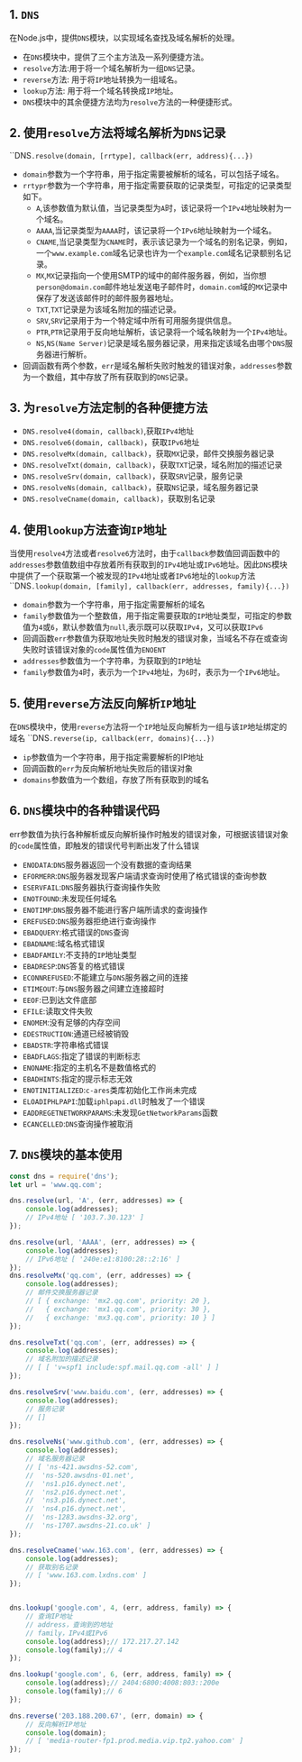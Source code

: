 ## 1. `DNS`
在Node.js中，提供`DNS`模块，以实现域名查找及域名解析的处理。
+ 在`DNS`模块中，提供了三个主方法及一系列便捷方法。
+ `resolve`方法:用于将一个域名解析为一组`DNS`记录。
+ `reverse`方法: 用于将`IP`地址转换为一组域名。
+ `lookup`方法: 用于将一个域名转换成`IP`地址。
+ `DNS`模块中的其余便捷方法均为`resolve`方法的一种便捷形式。

## 2. 使用`resolve`方法将域名解析为`DNS`记录
``DNS`.resolve(domain, [rrtype], callback(err, address){...})`
+ `domain`参数为一个字符串，用于指定需要被解析的域名，可以包括子域名。
+ `rrtypr`参数为一个字符串，用于指定需要获取的记录类型，可指定的记录类型如下。
    * `A`,该参数值为默认值，当记录类型为`A`时，该记录将一个`IPv4`地址映射为一个域名。
    * `AAAA`,当记录类型为`AAAA`时，该记录将一个`IPv6`地址映射为一个域名。
    * `CNAME`,当记录类型为`CNAME`时，表示该记录为一个域名的别名记录，例如，一个`www.example.com`域名记录也许为一个`example.com`域名记录额别名记录。
    * `MX`,`MX`记录指向一个使用SMTP的域中的邮件服务器，例如，当你想`person@domain.com`邮件地址发送电子邮件时，`domain.com`域的`MX`记录中保存了发送该邮件时的邮件服务器地址。
    * `TXT`,`TXT`记录是为该域名附加的描述记录。
    * `SRV`,`SRV`记录用于为一个特定域中所有可用服务提供信息。
    * `PTR`,`PTR`记录用于反向地址解析，该记录将一个域名映射为一个`IPv4`地址。
    * `NS`,`NS(Name Server)`记录是域名服务器记录，用来指定该域名由哪个`DNS`服务器进行解析。
+ 回调函数有两个参数，`err`是域名解析失败时触发的错误对象，`addresses`参数为一个数组，其中存放了所有获取到的`DNS`记录。

## 3. 为`resolve`方法定制的各种便捷方法
+ `DNS.resolve4(domain, callback)`,获取`IPv4`地址
+ `DNS.resolve6(domain, callback)`，获取`IPv6`地址
+ `DNS.resolveMx(domain, callback)`，获取`MX`记录，邮件交换服务器记录
+ `DNS.resolveTxt(domain, callback)`，获取`TXT`记录，域名附加的描述记录
+ `DNS.resolveSrv(domain, callback)`，获取`SRV`记录，服务记录
+ `DNS.resolveNs(domain, callback)`，获取`NS`记录，域名服务器记录
+ `DNS.resolveCname(domain, callback)`，获取别名记录

## 4. 使用`lookup`方法查询`IP`地址
当使用`resolve4`方法或者`resolve6`方法时，由于`callback`参数值回调函数中的`addresses`参数值数组中存放着所有获取到的`IPv4`地址或`IPv6`地址。因此`DNS`模块中提供了一个获取第一个被发现的`IPv4`地址或者`IPv6`地址的`lookup`方法
``DNS`.lookup(domain, [family], callback(err, addresses, family){...})`
+ `domain`参数为一个字符串，用于指定需要解析的域名
+ `family`参数值为一个整数值，用于指定需要获取的`IP`地址类型，可指定的参数值为`4`或`6`，默认参数值为`null`,表示既可以获取`IPv4`，又可以获取`IPv6`
+ 回调函数`err`参数值为获取地址失败时触发的错误对象，当域名不存在或查询失败时该错误对象的`code`属性值为`ENOENT`
+ `addresses`参数值为一个字符串，为获取到的`IP`地址
+ `family`参数值为`4`时，表示为一个`IPv4`地址，为`6`时，表示为一个`IPv6`地址。

## 5. 使用`reverse`方法反向解析`IP`地址
在`DNS`模块中，使用`reverse`方法将一个`IP`地址反向解析为一组与该`IP`地址绑定的域名
``DNS`.reverse(ip, callback(err, domains){...})`
+ `ip`参数值为一个字符串，用于指定需要解析的IP地址
+ 回调函数的`err`为反向解析地址失败后的错误对象
+ `domains`参数值为一个数组，存放了所有获取到的域名

## 6. `DNS`模块中的各种错误代码
err参数值为执行各种解析或反向解析操作时触发的错误对象，可根据该错误对象的`code`属性值，即触发的错误代号判断出发了什么错误
+ `ENODATA`:`DNS`服务器返回一个没有数据的查询结果
+ `EFORMERR`:`DNS`服务器发现客户端请求查询时使用了格式错误的查询参数
+ `ESERVFAIL`:`DNS`服务器执行查询操作失败
+ `ENOTFOUND`:未发现任何域名
+ `ENOTIMP`:`DNS`服务器不能进行客户端所请求的查询操作
+ `EREFUSED`:`DNS`服务器拒绝进行查询操作
+ `EBADQUERY`:格式错误的`DNS`查询
+ `EBADNAME`:域名格式错误
+ `EBADFAMILY`:不支持的`IP`地址类型
+ `EBADRESP`:`DNS`答复的格式错误
+ `ECONNREFUSED`:不能建立与`DNS`服务器之间的连接
+ `ETIMEOUT`:与`DNS`服务器之间建立连接超时
+ `EEOF`:已到达文件底部
+ `EFILE`:读取文件失败
+ `ENOMEM`:没有足够的内存空间
+ `EDESTRUCTION`:通道已经被销毁
+ `EBADSTR`:字符串格式错误
+ `EBADFLAGS`:指定了错误的判断标志
+ `ENONAME`:指定的主机名不是数值格式的
+ `EBADHINTS`:指定的提示标志无效
+ `ENOTINITIALIZED`:`c-ares`类库初始化工作尚未完成
+ `ELOADIPHLPAPI`:加载`iphlpapi.dll`时触发了一个错误
+ `EADDREGETNETWORKPARAMS`:未发现`GetNetworkParams`函数
+ `ECANCELLED`:`DNS`查询操作被取消

## 7. `DNS`模块的基本使用
```javascript
const dns = require('dns');
let url = 'www.qq.com';

dns.resolve(url, 'A', (err, addresses) => {
	console.log(addresses);
	// IPv4地址 [ '103.7.30.123' ]
});

dns.resolve(url, 'AAAA', (err, addresses) => {
	console.log(addresses);
	// IPv6地址 [ '240e:e1:8100:28::2:16' ]
});
dns.resolveMx('qq.com', (err, addresses) => {
	console.log(addresses);
	// 邮件交换服务器记录
	// [ { exchange: 'mx2.qq.com', priority: 20 },
	//   { exchange: 'mx1.qq.com', priority: 30 },
	//   { exchange: 'mx3.qq.com', priority: 10 } ]
});

dns.resolveTxt('qq.com', (err, addresses) => {
	console.log(addresses);
	// 域名附加的描述记录
	// [ [ 'v=spf1 include:spf.mail.qq.com -all' ] ]
});

dns.resolveSrv('www.baidu.com', (err, addresses) => {
	console.log(addresses);
	// 服务记录
	// []
});

dns.resolveNs('www.github.com', (err, addresses) => {
	console.log(addresses);
	// 域名服务器记录
	// [ 'ns-421.awsdns-52.com',
	//  'ns-520.awsdns-01.net',
	//  'ns1.p16.dynect.net',
	//  'ns2.p16.dynect.net',
	//  'ns3.p16.dynect.net',
	//  'ns4.p16.dynect.net',
	//  'ns-1283.awsdns-32.org',
	//  'ns-1707.awsdns-21.co.uk' ]
});

dns.resolveCname('www.163.com', (err, addresses) => {
	console.log(addresses);
	// 获取别名记录
	// [ 'www.163.com.lxdns.com' ]
});


dns.lookup('google.com', 4, (err, address, family) => {
	// 查询IP地址
	// address，查询到的地址
	// family，IPv4或IPv6
	console.log(address);// 172.217.27.142
	console.log(family);// 4
});

dns.lookup('google.com', 6, (err, address, family) => {
	console.log(address);// 2404:6800:4008:803::200e
	console.log(family);// 6
});

dns.reverse('203.188.200.67', (err, domain) => {
	// 反向解析IP地址
	console.log(domain);
	// [ 'media-router-fp1.prod.media.vip.tp2.yahoo.com' ]
});
```